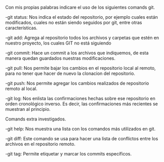 Con mis propias palabras indicare el uso de los siguientes comands git.

-git status: Nos indica el estado del repositorio, por ejemplo 
            cuales están modificados, cuales no están siendo 
            seguidos por git, entre otras características.
            
-git add: Agrega al repositorio todos los archivos y carpetas 
          que estén en nuestro proyecto, los cuales GIT no está siguiendo
          
-git commit: Hace un commit a los archivos que indiquemos, de esta
             manera quedan guardados nuestras modificaciones.
             
 -git pull: Nos permite bajar los cambios en el repositorio  local
            al remoto, para no tener que hacer de nuevo la 
            clonacion del repositorio.
            
 -git push: Nos permite agregar los cambios realizados de repositorio
            remoto al local.
           
-git log: Nos enlista las confirmaciones hechas sobre ese repositorio 
          en orden cronológico inverso. Es decir, las confirmaciones 
          más recientes se muestran al principio.
          
Comands extra investigados.

-git help: Nos muestra una lista con los comandos más utilizados en git.

-git diff: Este comando se usa para hacer una lista de conflictos entre
            los archivos en el repositorio remoto.
           
-git tag: Permite etiquetar y marcar los commits específicos. 
